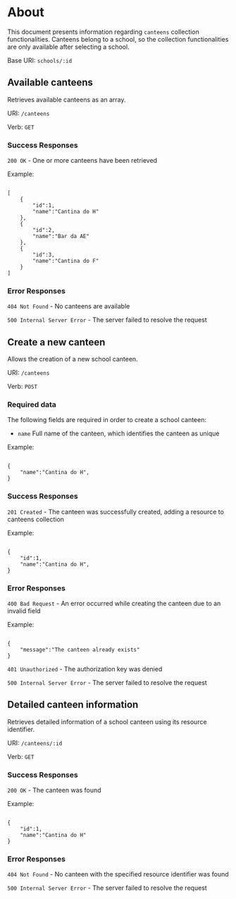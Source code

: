 # About

This document presents information regarding `canteens` collection functionalities.
Canteens belong to a school, so the collection functionalities are only available after selecting a school.

Base URI: `schools/:id`

## Available canteens

Retrieves available canteens as an array.

URI: `/canteens`

Verb: `GET`

### Success Responses

`200 OK` - One or more canteens have been retrieved

Example:

```

[
    {
        "id":1,
        "name":"Cantina do H"
    },
    {
        "id":2,
        "name":"Bar da AE"
    },
    {
        "id":3,
        "name":"Cantina do F"
    }
]

```

### Error Responses

`404 Not Found` - No canteens are available

`500 Internal Server Error` - The server failed to resolve the request


## Create a new canteen

Allows the creation of a new school canteen.

URI: `/canteens`

Verb: `POST`

### Required data

The following fields are required in order to create a school canteen:

- `name` Full name of the canteen, which identifies the canteen as unique

Example:

```

{
    "name":"Cantina do H",
}

```

### Success Responses

`201 Created` - The canteen was successfully created, adding a resource to canteens collection

Example:

```

{
    "id":1,
    "name":"Cantina do H",
}

```

### Error Responses

`400 Bad Request` - An error occurred while creating the canteen due to an invalid field

Example:

```

{
    "message":"The canteen already exists"
}

```

`401 Unauthorized` - The authorization key was denied

`500 Internal Server Error` - The server failed to resolve the request


## Detailed canteen information

Retrieves detailed information of a school canteen using its resource identifier.

URI: `/canteens/:id`

Verb: `GET`

### Success Responses

`200 OK` - The canteen was found

Example:

```

{
    "id":1,
    "name":"Cantina do H"
}

```

### Error Responses

`404 Not Found` - No canteen with the specified resource identifier was found

`500 Internal Server Error` - The server failed to resolve the request